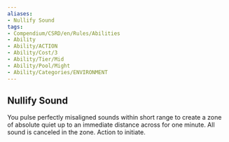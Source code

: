 ```yaml
---
aliases:
- Nullify Sound
tags:
- Compendium/CSRD/en/Rules/Abilities
- Ability
- Ability/ACTION
- Ability/Cost/3
- Ability/Tier/Mid
- Ability/Pool/Might
- Ability/Categories/ENVIRONMENT
---
```


  
## Nullify Sound  
You pulse perfectly misaligned sounds within short range to create a zone of absolute quiet up to an immediate distance across for one minute. All sound is canceled in the zone. Action to initiate. 